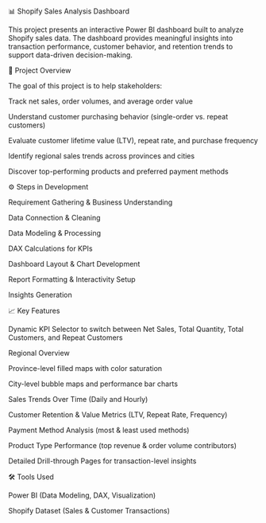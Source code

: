 📊 Shopify Sales Analysis Dashboard

This project presents an interactive Power BI dashboard built to analyze Shopify sales data. The dashboard provides meaningful insights into transaction performance, customer behavior, and retention trends to support data-driven decision-making.

🔎 Project Overview

The goal of this project is to help stakeholders:

Track net sales, order volumes, and average order value

Understand customer purchasing behavior (single-order vs. repeat customers)

Evaluate customer lifetime value (LTV), repeat rate, and purchase frequency

Identify regional sales trends across provinces and cities

Discover top-performing products and preferred payment methods

⚙️ Steps in Development

Requirement Gathering & Business Understanding

Data Connection & Cleaning

Data Modeling & Processing

DAX Calculations for KPIs

Dashboard Layout & Chart Development

Report Formatting & Interactivity Setup

Insights Generation

📈 Key Features

Dynamic KPI Selector to switch between Net Sales, Total Quantity, Total Customers, and Repeat Customers

Regional Overview

Province-level filled maps with color saturation

City-level bubble maps and performance bar charts

Sales Trends Over Time (Daily and Hourly)

Customer Retention & Value Metrics (LTV, Repeat Rate, Frequency)

Payment Method Analysis (most & least used methods)

Product Type Performance (top revenue & order volume contributors)

Detailed Drill-through Pages for transaction-level insights

🛠 Tools Used

Power BI (Data Modeling, DAX, Visualization)

Shopify Dataset (Sales & Customer Transactions)
